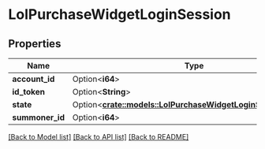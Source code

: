 # LolPurchaseWidgetLoginSession

## Properties

Name | Type | Description | Notes
------------ | ------------- | ------------- | -------------
**account_id** | Option<**i64**> |  | [optional]
**id_token** | Option<**String**> |  | [optional]
**state** | Option<[**crate::models::LolPurchaseWidgetLoginSessionStates**](LolPurchaseWidgetLoginSessionStates.md)> |  | [optional]
**summoner_id** | Option<**i64**> |  | [optional]

[[Back to Model list]](../README.md#documentation-for-models) [[Back to API list]](../README.md#documentation-for-api-endpoints) [[Back to README]](../README.md)


